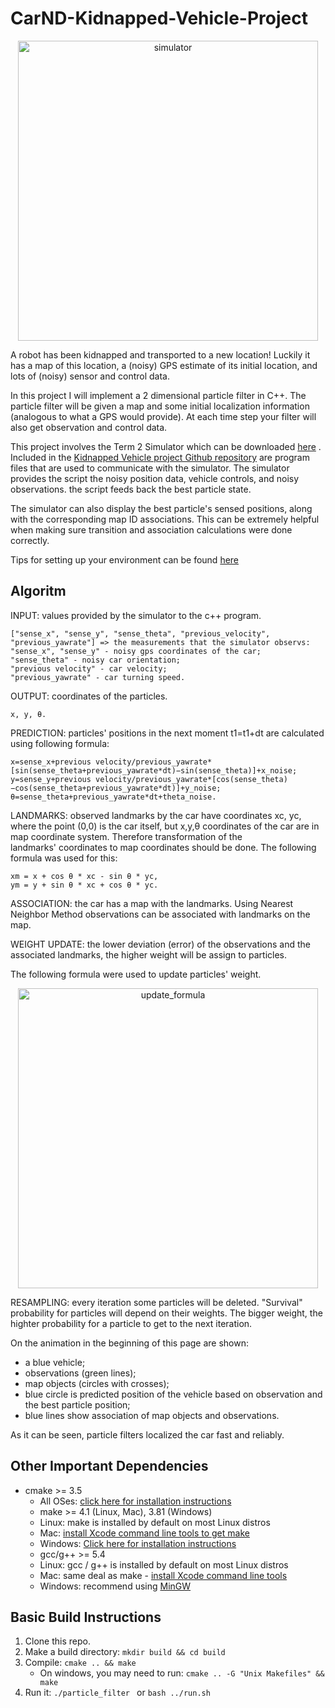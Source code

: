 # CarND-Kidnapped-Vehicle-Project
<p align='center'>
<img src="https://github.com/wiwawo/CarND-Kidnapped-Vehicle-Project/blob/master/particle_filter_anime.gif" width="480" alt="simulator" />
</p>

A robot has been kidnapped and transported to a new location! Luckily it has a map of this location, a (noisy) GPS estimate of its initial location, and lots of (noisy) sensor and control data.

In this project I will implement a 2 dimensional particle filter in C++. The particle filter will be given a map and some initial localization information (analogous to what a GPS would provide). At each time step your filter will also get observation and control data.

This project involves the Term 2 Simulator which can be downloaded [here](https://github.com/udacity/self-driving-car-sim/releases) . Included in the [Kidnapped Vehicle project Github repository](https://github.com/wiwawo/CarND-Kidnapped-Vehicle-Project.git) are program files that are used to communicate with the simulator. The simulator provides the script the noisy position data, vehicle controls, and noisy observations. the script feeds back the best particle state.

The simulator can also display the best particle's sensed positions, along with the corresponding map ID associations. This can be extremely helpful when making sure transition and association calculations were done correctly.

Tips for setting up your environment can be found [here](https://classroom.udacity.com/nanodegrees/nd013/parts/40f38239-66b6-46ec-ae68-03afd8a601c8/modules/0949fca6-b379-42af-a919-ee50aa304e6a/lessons/f758c44c-5e40-4e01-93b5-1a82aa4e044f/concepts/23d376c7-0195-4276-bdf0-e02f1f3c665d)

## Algoritm

INPUT: values provided by the simulator to the c++ program.
    
    ["sense_x", "sense_y", "sense_theta", "previous_velocity", "previous_yawrate"] => the measurements that the simulator observs:
    "sense_x", "sense_y" - noisy gps coordinates of the car;
    "sense_theta" - noisy car orientation;
    "previous velocity" - car velocity;
    "previous_yawrate" - car turning speed.

OUTPUT: coordinates of the particles.

    x, y, θ.

PREDICTION: particles' positions in the next moment t1=t1+dt are calculated using following formula:
    
    x=sense_x+previous velocity/previous_yawrate*[sin(sense_theta+previous_yawrate*dt)−sin(sense_theta)]+x_noise;
    y=sense_y+previous velocity/previous_yawrate*[cos(sense_theta)−cos(sense_theta+previous_yawrate*dt)]+y_noise;  
    θ=sense_theta+previous_yawrate*dt+theta_noise.

LANDMARKS: observed landmarks by the car have coordinates xc, yc, where the point (0,0) is the car itself,
but x,y,θ coordinates of the car are in map coordinate system. Therefore transformation of the  
landmarks' coordinates to map coordinates should be done. The following formula was used for this:

    xm = x + cos θ * xc - sin θ * yc,
    ym = y + sin θ * xc + cos θ * yc.

ASSOCIATION: the car has a map with the landmarks. Using Nearest Neighbor Method observations can be
associated with landmarks on the map.

WEIGHT UPDATE: the lower deviation (error) of the observations and the associated landmarks, the higher weight
will be assign to particles.

The following formula were used to update particles' weight.
<p align='center'>
<img src="https://github.com/wiwawo/CarND-Kidnapped-Vehicle-Project/blob/master/update_formula.png" width="480" alt="update_formula" />
</p>

RESAMPLING: every iteration some particles will be deleted. "Survival" probability for particles will depend on their weights.
The bigger weight, the highter probability for a particle to get to the next iteration.

On the animation in the beginning of this page are shown:

  * a blue vehicle;
  * observations (green lines);
  * map objects (circles with crosses);
  * blue circle is predicted position of the vehicle based on observation and the best particle position;
  * blue lines show association of map objects and observations.

 As it can be seen, particle filters localized the car fast and reliably.

## Other Important Dependencies

* cmake >= 3.5
  * All OSes: [click here for installation instructions](https://cmake.org/install/)
  * make >= 4.1 (Linux, Mac), 3.81 (Windows)
  * Linux: make is installed by default on most Linux distros
  * Mac: [install Xcode command line tools to get make](https://developer.apple.com/xcode/features/)
  * Windows: [Click here for installation instructions](http://gnuwin32.sourceforge.net/packages/make.htm)
  * gcc/g++ >= 5.4
  * Linux: gcc / g++ is installed by default on most Linux distros
  * Mac: same deal as make - [install Xcode command line tools](https://developer.apple.com/xcode/features/)
  * Windows: recommend using [MinGW](http://www.mingw.org/)

## Basic Build Instructions

1. Clone this repo.
2. Make a build directory: `mkdir build && cd build`
3. Compile: `cmake .. && make`
   * On windows, you may need to run: `cmake .. -G "Unix Makefiles" && make`
4. Run it: `./particle_filter ` or `bash ../run.sh`
